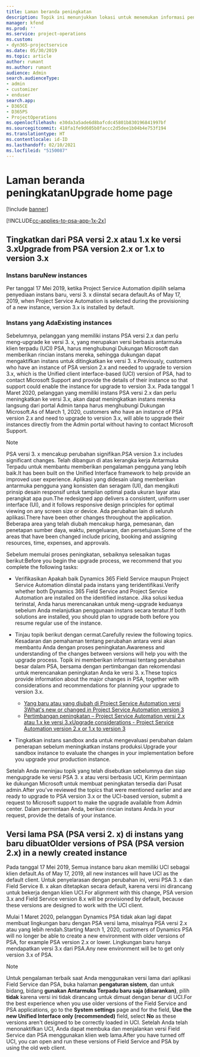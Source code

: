 ```yaml
---
title: Laman beranda peningkatan
description: Topik ini menunjukkan lokasi untuk menemukan informasi penting tentang fitur baru dan yang diubah di Dynamics 365 Project Service Automation, serta proses peningkatan ke versi terbaru.
manager: kfend
ms.prod: ''
ms.service: project-operations
ms.custom:
- dyn365-projectservice
ms.date: 05/30/2019
ms.topic: article
author: rumant
ms.author: rumant
audience: Admin
search.audienceType:
- admin
- customizer
- enduser
search.app:
- D365CE
- D365PS
- ProjectOperations
ms.openlocfilehash: e30da3a5ade6d8bafcdc45801b830196841997bf
ms.sourcegitcommit: 418fa1fe9d605b8faccc2d5dee1b04b4e753f194
ms.translationtype: HT
ms.contentlocale: id-ID
ms.lasthandoff: 02/10/2021
ms.locfileid: "5150087"
---
```

# <a name="upgrade-home-page"></a><span data-ttu-id="ab066-103">Laman beranda peningkatan</span><span class="sxs-lookup"><span data-stu-id="ab066-103">Upgrade home page</span></span>

[!include [banner](../includes/psa-now-project-operations.md)]

[!INCLUDE[cc-applies-to-psa-app-1x-2x](../includes/cc-applies-to-psa-app-1x-2x.md)]

## <a name="upgrade-from-psa-version-2x-or-1x-to-version-3x"></a><span data-ttu-id="ab066-104">Tingkatkan dari PSA versi 2.x atau 1.x ke versi 3.x</span><span class="sxs-lookup"><span data-stu-id="ab066-104">Upgrade from PSA version 2.x or 1.x to version 3.x</span></span>

### <a name="new-instances"></a><span data-ttu-id="ab066-105">Instans baru</span><span class="sxs-lookup"><span data-stu-id="ab066-105">New instances</span></span>

<span data-ttu-id="ab066-106">Per tanggal 17 Mei 2019, ketika Project Service Automation dipilih selama penyediaan instans baru, versi 3. x diinstal secara default.</span><span class="sxs-lookup"><span data-stu-id="ab066-106">As of May 17, 2019, when Project Service Automation is selected during the provisioning of a new instance, version 3.x is installed by default.</span></span>

### <a name="existing-instances"></a><span data-ttu-id="ab066-107">Instans yang Ada</span><span class="sxs-lookup"><span data-stu-id="ab066-107">Existing instances</span></span>

<span data-ttu-id="ab066-108">Sebelumnya, pelanggan yang memiliki instans PSA versi 2.x dan perlu meng-upgrade ke versi 3. x, yang merupakan versi berbasis antarmuka klien terpadu (UCI) PSA, harus menghubungi Dukungan Microsoft dan memberikan rincian instans mereka, sehingga dukungan dapat mengaktifkan instans untuk ditingkatkan ke versi 3. x.</span><span class="sxs-lookup"><span data-stu-id="ab066-108">Previously, customers who have an instance of PSA version 2.x and needed to upgrade to version 3.x, which is the Unified client interface-based (UCI) version of PSA, had to contact Microsoft Support and provide the details of their instance so that support could enable the instance for upgrade to version 3.x.</span></span> <span data-ttu-id="ab066-109">Pada tanggal 1 Maret 2020, pelanggan yang memiliki instans PSA versi 2.x dan perlu meningkatkan ke versi 3.x, akan dapat meningkatkan instans mereka langsung dari portal Admin tanpa harus menghubungi Dukungan Microsoft.</span><span class="sxs-lookup"><span data-stu-id="ab066-109">As of March 1, 2020, customers who have an instance of PSA version 2.x and need to upgrade to version 3.x, will able to upgrade their instances directly from the Admin portal without having to contact Microsoft Support.</span></span>  

> [!NOTE]
> <span data-ttu-id="ab066-110">PSA versi 3. x mencakup perubahan signifikan.</span><span class="sxs-lookup"><span data-stu-id="ab066-110">PSA version 3.x includes significant changes.</span></span> <span data-ttu-id="ab066-111">Telah dibangun di atas kerangka kerja Antarmuka Terpadu untuk membantu memberikan pengalaman pengguna yang lebih baik.</span><span class="sxs-lookup"><span data-stu-id="ab066-111">It has been built on the Unified Interface framework to help provide an improved user experience.</span></span> <span data-ttu-id="ab066-112">Aplikasi yang didesain ulang memberikan antarmuka pengguna yang konsisten dan seragam (UI), dan mengikuti prinsip desain responsif untuk tampilan optimal pada ukuran layar atau perangkat apa pun.</span><span class="sxs-lookup"><span data-stu-id="ab066-112">The redesigned app delivers a consistent, uniform user interface (UI), and it follows responsive design principles for optimal viewing on any screen size or device.</span></span> <span data-ttu-id="ab066-113">Ada perubahan lain di seluruh aplikasi.</span><span class="sxs-lookup"><span data-stu-id="ab066-113">There have been other changes throughout the application.</span></span> <span data-ttu-id="ab066-114">Beberapa area yang telah diubah mencakup harga, pemesanan, dan penetapan sumber daya, waktu, pengeluaran, dan persetujuan.</span><span class="sxs-lookup"><span data-stu-id="ab066-114">Some of the areas that have been changed include pricing, booking and assigning resources, time, expenses, and approvals.</span></span>

<span data-ttu-id="ab066-115">Sebelum memulai proses peningkatan, sebaiknya selesaikan tugas berikut:</span><span class="sxs-lookup"><span data-stu-id="ab066-115">Before you begin the upgrade process, we recommend that you complete the following tasks:</span></span>

- <span data-ttu-id="ab066-116">Verifikasikan Apakah baik Dynamics 365 Field Service maupun Project Service Automation diinstal pada instans yang teridentifikasi.</span><span class="sxs-lookup"><span data-stu-id="ab066-116">Verify whether both Dynamics 365 Field Service and Project Service Automation are installed on the identified instance.</span></span> <span data-ttu-id="ab066-117">Jika solusi kedua terinstal, Anda harus merencanakan untuk meng-upgrade keduanya sebelum Anda melanjutkan penggunaan instans secara teratur.</span><span class="sxs-lookup"><span data-stu-id="ab066-117">If both solutions are installed, you should plan to upgrade both before you resume regular use of the instance.</span></span>
- <span data-ttu-id="ab066-118">Tinjau topik berikut dengan cermat.</span><span class="sxs-lookup"><span data-stu-id="ab066-118">Carefully review the following topics.</span></span> <span data-ttu-id="ab066-119">Kesadaran dan pemahaman tentang perubahan antara versi akan membantu Anda dengan proses peningkatan.</span><span class="sxs-lookup"><span data-stu-id="ab066-119">Awareness and understanding of the changes between versions will help you with the upgrade process.</span></span> <span data-ttu-id="ab066-120">Topik ini memberikan informasi tentang perubahan besar dalam PSA, bersama dengan pertimbangan dan rekomendasi untuk merencanakan peningkatan Anda ke versi 3. x.</span><span class="sxs-lookup"><span data-stu-id="ab066-120">These topics provide information about the major changes in PSA, together with considerations and recommendations for planning your upgrade to version 3.x.</span></span>

    - [<span data-ttu-id="ab066-121">Yang baru atau yang diubah di Project Service Automation versi 3</span><span class="sxs-lookup"><span data-stu-id="ab066-121">What's new or changed in Project Service Automation version 3</span></span>](whats-new-changed-v3.md)
    - [<span data-ttu-id="ab066-122">Pertimbangan peningkatan – Project Service Automation versi 2.x atau 1.x ke versi 3.x</span><span class="sxs-lookup"><span data-stu-id="ab066-122">Upgrade considerations - Project Service Automation version 2.x or 1.x to version 3</span></span>](upgrade-v3.md)

- <span data-ttu-id="ab066-123">Tingkatkan instans sandbox anda untuk mengevaluasi perubahan dalam penerapan sebelum meningkatkan instans produksi.</span><span class="sxs-lookup"><span data-stu-id="ab066-123">Upgrade your sandbox instance to evaluate the changes in your implementation before you upgrade your production instance.</span></span>

<span data-ttu-id="ab066-124">Setelah Anda meninjau topik yang telah disebutkan sebelumnya dan siap mengupgrade ke versi PSA 3. x atau versi berbasis UCI, Kirim permintaan ke dukungan Microsoft untuk membuat peningkatan tersedia dari Pusat admin.</span><span class="sxs-lookup"><span data-stu-id="ab066-124">After you've reviewed the topics that were mentioned earlier and are ready to upgrade to PSA version 3.x or the UCI-based version, submit a request to Microsoft support to make the upgrade available from Admin center.</span></span> <span data-ttu-id="ab066-125">Dalam permintaan Anda, berikan rincian instans Anda.</span><span class="sxs-lookup"><span data-stu-id="ab066-125">In your request, provide the details of your instance.</span></span>

## <a name="older-versions-of-psa-psa-version-2x-in-a-newly-created-instance"></a><span data-ttu-id="ab066-126">Versi lama PSA (PSA versi 2. x) di instans yang baru dibuat</span><span class="sxs-lookup"><span data-stu-id="ab066-126">Older versions of PSA (PSA version 2.x) in a newly created instance</span></span>

<span data-ttu-id="ab066-127">Pada tanggal 17 Mei 2019, Semua instance baru akan memiliki UCI sebagai klien default.</span><span class="sxs-lookup"><span data-stu-id="ab066-127">As of May 17, 2019, all new instances will have UCI as the default client.</span></span> <span data-ttu-id="ab066-128">Untuk penyelarasan dengan perubahan ini, versi PSA 3. x dan Field Service 8. x akan ditetapkan secara default, karena versi ini dirancang untuk bekerja dengan klien UCI.</span><span class="sxs-lookup"><span data-stu-id="ab066-128">For alignment with this change, PSA version 3.x and Field Service version 8.x will be provisioned by default, because these versions are designed to work with the UCI client.</span></span>

<span data-ttu-id="ab066-129">Mulai 1 Maret 2020, pelanggan Dynamics PSA tidak akan lagi dapat membuat lingkungan baru dengan PSA versi lama, misalnya PSA versi 2.x atau yang lebih rendah.</span><span class="sxs-lookup"><span data-stu-id="ab066-129">Starting March 1, 2020, customers of Dynamics PSA will no longer be able to create a new environment with older versions of PSA, for example PSA version 2.x or lower.</span></span> <span data-ttu-id="ab066-130">Lingkungan baru hanya mendapatkan versi 3.x dari PSA.</span><span class="sxs-lookup"><span data-stu-id="ab066-130">Any new environment will be to get only version 3.x of PSA.</span></span>

> [!NOTE]
> <span data-ttu-id="ab066-131">Untuk pengalaman terbaik saat Anda menggunakan versi lama dari aplikasi Field Service dan PSA, buka halaman **pengaturan sistem**, dan untuk bidang, bidang **gunakan Antarmuka Terpadu baru saja (disarankan)**, pilih **tidak** karena versi ini tidak dirancang untuk dimuat dengan benar di UCI.</span><span class="sxs-lookup"><span data-stu-id="ab066-131">For the best experience when you use older versions of the Field Service and PSA applications, go to the **System settings** page and for the field, **Use the new Unified Interface only (recommended)** field, select **No** as these versions aren't designed to be correctly loaded in UCI.</span></span> <span data-ttu-id="ab066-132">Setelah Anda telah menonaktifkan UCI, Anda dapat membuka dan menjalankan versi Field Service dan PSA menggunakan klien web lama.</span><span class="sxs-lookup"><span data-stu-id="ab066-132">After you have turned off UCI, you can open and run these versions of Field Service and PSA by using the old web client.</span></span> 

